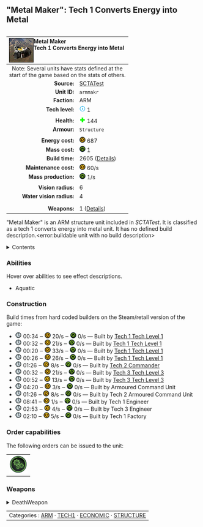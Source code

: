 "Metal Maker": Tech 1 Converts Energy into Metal
----
<table align="right">
    <thead>
        <tr>
            <th align="left" colspan="2">
                <img align="left" title="Metal Maker unit icon" src="icons/units/ARMMAKR_icon.png" />Metal Maker<br />Tech 1 Converts Energy into Metal
            </th>
        </tr>
    </thead>
    <tbody>
        <tr><td align="center" colspan="2">Note: Several units have stats defined at the<br />start of the game based on the stats of others.</td></tr>
        <tr>
            <td align="right"><strong>Source:</strong></td>
            <td><a href="SCTATest">SCTATest</a></td>
        </tr>
        <tr>
            <td align="right"><strong>Unit ID:</strong></td>
            <td><code>armmakr</code></td>
        </tr>
        <tr>
            <td align="right"><strong>Faction:</strong></td>
            <td>ARM</td>
        </tr>
        <tr>
            <td align="right"><strong>Tech level:</strong></td>
            <td><img src="icons/T1.png" title="Tech 1" /> 1</td>
        </tr>
        <tr><td align="center" colspan="2"></td></tr>
        <tr>
            <td align="right"><strong>Health:</strong></td>
            <td><img src="icons/health.png" title="Health" /> 144</td>
        </tr>
        <tr>
            <td align="right"><strong>Armour:</strong></td>
            <td><code>Structure</code></td>
        </tr>
        <tr><td align="center" colspan="2"></td></tr>
        <tr>
            <td align="right"><strong>Energy cost:</strong></td>
            <td><img src="icons/energy.png" title="Energy" /> 687</td>
        </tr>
        <tr>
            <td align="right"><strong>Mass cost:</strong></td>
            <td><img src="icons/mass.png" title="Mass" /> 1</td>
        </tr>
        <tr>
            <td align="right"><strong>Build time:</strong></td>
            <td>2605 (<a href="#construction">Details</a>)</td>
        </tr>
        <tr>
            <td align="right"><strong>Maintenance cost:</strong></td>
            <td><img src="icons/energy.png" title="Energy" /> 60/s</td>
        </tr>
        <tr>
            <td align="right"><strong>Mass production:</strong></td>
            <td><img src="icons/mass.png" title="Mass" /> 1/s</td>
        </tr>
        <tr><td align="center" colspan="2"></td></tr>
        <tr>
            <td align="right"><strong>Vision radius:</strong></td>
            <td>6</td>
        </tr>
        <tr>
            <td align="right"><strong>Water vision radius:</strong></td>
            <td>4</td>
        </tr>
        <tr><td align="center" colspan="2"></td></tr>
        <tr><td align="center" colspan="2"></td></tr>
        <tr>
            <td align="right"><strong>Weapons:</strong></td>
            <td>1 (<a href="#weapons">Details</a>)</td>
        </tr>
    </tbody>
</table>

"Metal Maker" is an ARM structure unit included in *SCTATest*.
It is classified as a tech 1 converts energy into metal unit. It has no defined build description.<error:buildable unit with no build description>

<details>
<summary>Contents</summary>

1. – <a href="#abilities">Abilities</a>
2. – <a href="#construction">Construction</a>
3. – <a href="#order-capabilities">Order capabilities</a>
4. – <a href="#weapons">Weapons</a>
</details>

### Abilities
Hover over abilities to see effect descriptions.

* <span title="Buildable on land and on or in water">Aquatic</span>

### Construction
Build times from hard coded builders on the Steam/retail version of the game:
* <img src="icons/time.png" title="Time" /> 00:34 ‒ <img src="icons/energy.png" title="Energy" /> 20/s ‒ <img src="icons/mass.png" title="Mass" /> 0/s — Built by <a href="ARMCA">Tech 1 Tech Level 1</a>
* <img src="icons/time.png" title="Time" /> 00:32 ‒ <img src="icons/energy.png" title="Energy" /> 21/s ‒ <img src="icons/mass.png" title="Mass" /> 0/s — Built by <a href="ARMCK">Tech 1 Tech Level 1</a>
* <img src="icons/time.png" title="Time" /> 00:20 ‒ <img src="icons/energy.png" title="Energy" /> 33/s ‒ <img src="icons/mass.png" title="Mass" /> 0/s — Built by <a href="ARMCS">Tech 1 Tech Level 1</a>
* <img src="icons/time.png" title="Time" /> 00:26 ‒ <img src="icons/energy.png" title="Energy" /> 26/s ‒ <img src="icons/mass.png" title="Mass" /> 0/s — Built by <a href="ARMCV">Tech 1 Tech Level 1</a>
* <img src="icons/time.png" title="Time" /> 01:26 ‒ <img src="icons/energy.png" title="Energy" /> 8/s ‒ <img src="icons/mass.png" title="Mass" /> 0/s — Built by <a href="ARMDECOM">Tech 2 Commander</a>
* <img src="icons/time.png" title="Time" /> 00:32 ‒ <img src="icons/energy.png" title="Energy" /> 21/s ‒ <img src="icons/mass.png" title="Mass" /> 0/s — Built by <a href="ARMCH">Tech 3 Tech Level 3</a>
* <img src="icons/time.png" title="Time" /> 00:52 ‒ <img src="icons/energy.png" title="Energy" /> 13/s ‒ <img src="icons/mass.png" title="Mass" /> 0/s — Built by <a href="ARMCSA">Tech 3 Tech Level 3</a>
* <img src="icons/time.png" title="Time" /> 04:20 ‒ <img src="icons/energy.png" title="Energy" /> 3/s ‒ <img src="icons/mass.png" title="Mass" /> 0/s — Built by Armoured Command Unit
* <img src="icons/time.png" title="Time" /> 01:26 ‒ <img src="icons/energy.png" title="Energy" /> 8/s ‒ <img src="icons/mass.png" title="Mass" /> 0/s — Built by Tech 2 Armoured Command Unit
* <img src="icons/time.png" title="Time" /> 08:41 ‒ <img src="icons/energy.png" title="Energy" /> 1/s ‒ <img src="icons/mass.png" title="Mass" /> 0/s — Built by Tech 1 Engineer
* <img src="icons/time.png" title="Time" /> 02:53 ‒ <img src="icons/energy.png" title="Energy" /> 4/s ‒ <img src="icons/mass.png" title="Mass" /> 0/s — Built by Tech 3 Engineer
* <img src="icons/time.png" title="Time" /> 02:10 ‒ <img src="icons/energy.png" title="Energy" /> 5/s ‒ <img src="icons/mass.png" title="Mass" /> 0/s — Built by Tech 1 Factory

### Order capabilities
The following orders can be issued to the unit:
<table>
<td><img float="left" src="icons/orders/production.png" title="Production Toggle
Turn the selected units production capabilities on/off" /></td>
</table>

### Weapons
<details>
<summary>DeathWeapon</summary>
<p>
    <table>
        <tr>
            <td align="right"><strong>Damage:</strong></td>
            <td>750</td>
        </tr>
        <tr>
            <td align="right"><strong>Damage radius:</strong></td>
            <td>6</td>
        </tr>
        <tr>
            <td align="right"><strong>Damage type:</strong></td>
            <td><code>Normal</code></td>
        </tr>
        <tr>
            <td align="right"><strong>Flags:</strong></td>
            <td>Damage friendly</td>
        </tr>
    </table>
</p>
</details>


<table align=center>
<td>Categories : <a href="_categories.ARM">ARM</a> · <a href="_categories.TECH1">TECH1</a> · <a href="_categories.ECONOMIC">ECONOMIC</a> · <a href="_categories.STRUCTURE">STRUCTURE</a>
